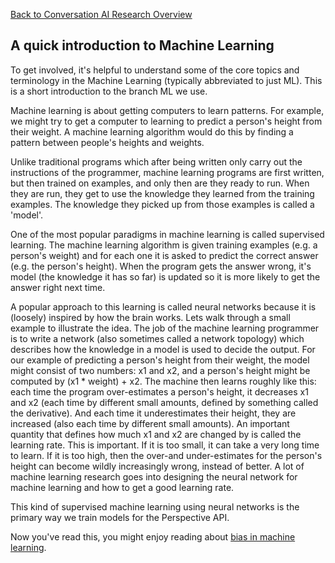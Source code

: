 [Back to Conversation AI Research Overview](index.md)

## A quick introduction to Machine Learning

To get involved, it's helpful to understand some of the core topics and terminology in the Machine Learning (typically abbreviated to just ML). This is a short introduction to the branch ML we use.

Machine learning is about getting computers to learn patterns. For example, we might try to get a computer to learning to predict a person's height from their weight. A machine learning algorithm would do this by finding a pattern between people's heights and weights.

Unlike traditional programs which after being written only carry out the instructions of the programmer, machine learning programs are first written, but then trained on examples, and only then are they ready to run. When they are run, they get to use the knowledge they learned from the training examples. The knowledge they picked up from those examples is called a 'model'.

One of the most popular paradigms in machine learning is called supervised learning. The machine learning algorithm is given training examples (e.g. a person's weight) and for each one it is asked to predict the correct answer (e.g. the person's height). When the program gets the answer wrong, it's model (the knowledge it has so far) is updated so it is more likely to get the answer right next time.

A popular approach to this learning is called neural networks because it is (loosely) inspired by how the brain works. Lets walk through a small example to illustrate the idea. The job of the machine learning programmer is to write a network (also sometimes called a network topology) which describes how the knowledge in a model is used to decide the output. For our example of predicting a person's height from their weight, the model might consist of two numbers: x1 and x2, and a person's height might be computed by (x1 * weight) + x2. The machine then learns roughly like this: each time the program over-estimates a person's height, it decreases x1 and x2 (each time by different small amounts, defined by something called the derivative). And each time it underestimates their height, they are increased (also each time by different small amounts). An important quantity that defines how much x1 and x2 are changed by is called the learning rate. This is important. If it is too small, it can take a very long time to learn. If it is too high, then the over-and under-estimates for the person's height can become wildly increasingly wrong, instead of better. A lot of machine learning research goes into designing the neural network for machine learning and how to get a good learning rate.

This kind of supervised machine learning using neural networks is the primary way we train models for the Perspective API.

Now you've read this, you might enjoy reading about [bias in machine learning](bias.md).
